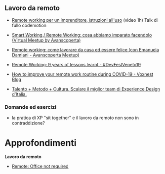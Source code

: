 Lavoro da remoto
----------------

- [Remote working per un imprenditore, istruzioni all'uso](https://www.youtube.com/watch?v=thAvcDrf870) (video 1h) Talk di fullo codemotion

- [Smart Working / Remote Working: cosa abbiamo imparato facendolo (Virtual Meetup by Avanscoperta)](https://www.youtube.com/watch?v=MrJoDoQ5xEg) 

- [Remote working: come lavorare da casa ed essere felice (con Emanuela Damiani - Avanscoperta Meetup)](https://www.youtube.com/watch?v=K5DT3pkNHHI)

- [Remote Working: 9 years of lessons learnt  - #DevFestVeneto19](https://www.youtube.com/watch?v=DyMG6QsroVU&)  

- [How to improve your remote work routine during COVID-19 - Voxnest Blog](https://blog.voxnest.com/how-to-improve-your-remote-work-routine-during-covid-19/) 

- [Talento + Metodo + Cultura. Scalare il miglior team di Experience Design d’Italia.](https://medium.com/sketchin-it/talento-metodo-cultura-scalare-il-miglior-team-di-experience-design-ditalia-4720c82b6596)

### Domande ed esercizi
 - la pratica di XP "sit together" e il lavoro da remoto non sono in contraddizione?


Approfondimenti
===============

**Lavoro da remoto**
- [Remote: Office not required](https://37signals.com/remote)

